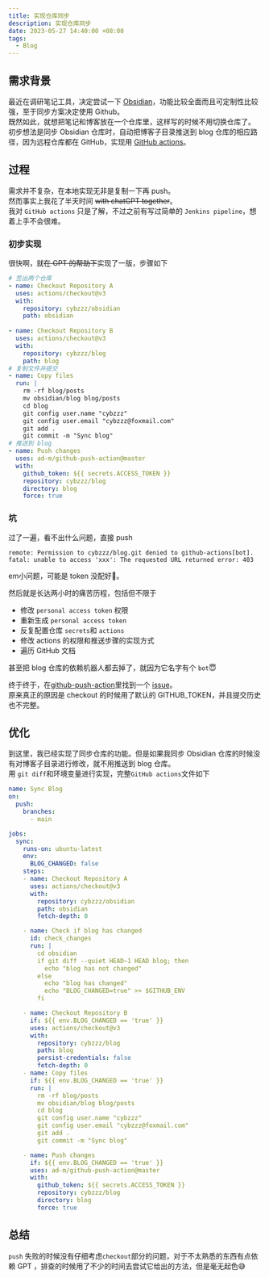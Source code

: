 ```yaml
---
title: 实现仓库同步
description: 实现仓库同步
date: 2023-05-27 14:40:00 +08:00
tags:
  - Blog
---
```


## 需求背景
最近在调研笔记工具，决定尝试一下 [Obsidian](https://obsidian.md/)，功能比较全面而且可定制性比较强，至于同步方案决定使用 Github。  
既然如此，就想把笔记和博客放在一个仓库里，这样写的时候不用切换仓库了。  
初步想法是同步 Obsidian 仓库时，自动把博客子目录推送到 blog 仓库的相应路径，因为远程仓库都在 GitHub，实现用 [GitHub actions](https://docs.github.com/en/actions)。

## 过程
需求并不复杂，在本地实现无非是复制一下再 push。  
然而事实上我花了半天时间 ~~with chatGPT together~~。  
我对 `GitHub actions` 只是了解，不过之前有写过简单的 `Jenkins pipeline`，想着上手不会很难。

### 初步实现
很快啊，就~~在 GPT 的帮助下~~实现了一版，步骤如下
```yml
# 签出两个仓库
- name: Checkout Repository A
  uses: actions/checkout@v3
  with:
	repository: cybzzz/obsidian
	path: obsidian
        
- name: Checkout Repository B
  uses: actions/checkout@v3
  with:
	repository: cybzzz/blog
	path: blog
# 复制文件并提交
- name: Copy files
  run: |
	rm -rf blog/posts
	mv obsidian/blog blog/posts
	cd blog
	git config user.name "cybzzz"
	git config user.email "cybzzz@foxmail.com"
	git add .
	git commit -m "Sync blog"
# 推送到 blog
- name: Push changes
  uses: ad-m/github-push-action@master
  with:
	github_token: ${{ secrets.ACCESS_TOKEN }}
	repository: cybzzz/blog
	directory: blog
	force: true
```
### 坑
过了一遍，看不出什么问题，直接 push
```shell
remote: Permission to cybzzz/blog.git denied to github-actions[bot].
fatal: unable to access 'xxx': The requested URL returned error: 403
```
em小问题，可能是 token 没配好🤔。

然后就是长达两小时的痛苦历程，包括但不限于
* 修改 `personal access token` 权限
* 重新生成 `personal access token` 
* 反复配置仓库 `secrets`和 `actions`
* 修改 actions 的权限和推送步骤的实现方式
* 遍历 GitHub 文档

甚至把 blog 仓库的依赖机器人都去掉了，就因为它名字有个 `bot`😇

终于终于，在[github-push-action](https://github.com/ad-m/github-push-action)里找到一个 [issue](https://github.com/ad-m/github-push-action/issues/44#issuecomment-581706892)。  
原来真正的原因是 checkout 的时候用了默认的 GITHUB_TOKEN，并且提交历史也不完整。

## 优化
到这里，我已经实现了同步仓库的功能。但是如果我同步 Obsidian 仓库的时候没有对博客子目录进行修改，就不用推送到 blog 仓库。  
用 `git diff`和环境变量进行实现，完整`GitHub actions`文件如下
```yml
name: Sync Blog
on:
  push:
    branches:
      - main

jobs:
  sync:
    runs-on: ubuntu-latest
    env:
      BLOG_CHANGED: false
    steps:
    - name: Checkout Repository A
      uses: actions/checkout@v3
      with:
        repository: cybzzz/obsidian
        path: obsidian
        fetch-depth: 0

    - name: Check if blog has changed
      id: check_changes
      run: |
        cd obsidian
        if git diff --quiet HEAD~1 HEAD blog; then
          echo "blog has not changed"
        else
          echo "blog has changed"
          echo "BLOG_CHANGED=true" >> $GITHUB_ENV
        fi

    - name: Checkout Repository B
      if: ${{ env.BLOG_CHANGED == 'true' }}
      uses: actions/checkout@v3
      with:
        repository: cybzzz/blog
        path: blog
        persist-credentials: false 
        fetch-depth: 0
    - name: Copy files
      if: ${{ env.BLOG_CHANGED == 'true' }}
      run: |
        rm -rf blog/posts
        mv obsidian/blog blog/posts
        cd blog
        git config user.name "cybzzz"
        git config user.email "cybzzz@foxmail.com"
        git add .
        git commit -m "Sync blog"

    - name: Push changes
      if: ${{ env.BLOG_CHANGED == 'true' }}
      uses: ad-m/github-push-action@master
      with:
        github_token: ${{ secrets.ACCESS_TOKEN }}
        repository: cybzzz/blog
        directory: blog
        force: true
```


## 总结
`push` 失败的时候没有仔细考虑`checkout`部分的问题，对于不太熟悉的东西有点依赖 GPT ，排查的时候用了不少的时间去尝试它给出的方法，但是毫无起色😅